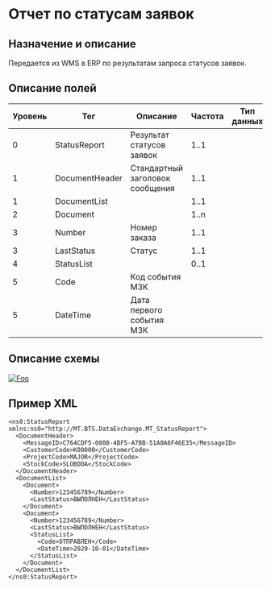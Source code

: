 # Отчет по статусам заявок

## Назначение и описание
Передается из WMS в ERP по результатам запроса статусов заявок.

## Описание полей
| Уровень | Тег            | Описание                        | Частота | Тип данных | Размер поля | Комментарий               
| ------- | -------------- | ------------------------------- | ------- | ---------- | ----------- | ------------------------- 
| 0       | StatusReport   | Результат статусов заявок       | 1..1    |            |             |                           
| 1       | DocumentHeader | Стандартный заголовок сообщения | 1..1    |            |             | Общая структура сообщения 
| 1       | DocumentList   |                             | 1..1        |            |             |
| 2       | Document       |                           | 1..n          |            |             |
| 3       | Number         | Номер заказа                    | 1..1    |            |             |                           
| 3       | LastStatus     | Статус                          | 1..1    |            |             |                           
| 4       | StatusList     |                                 | 0..1    |            |             |                           
| 5       | Code           | Код события МЗК                 |         |            |             |
| 5       | DateTime       | Дата первого события МЗК        |         |            |

## Описание схемы
<a href="/XSD/MT_StatusReport.xsd" rel="XSD">![Foo](https://user-images.githubusercontent.com/22858622/134012526-73d1b128-a2cd-4d14-8a13-10f81a57c04f.png)</a>

## Пример XML
```
<ns0:StatusReport xmlns:ns0="http://MT.BTS.DataExchange.MT_StatusReport">
  <DocumentHeader>
    <MessageID>C764CDF5-0808-4BF5-A7BB-51A0A6F46E35</MessageID>
    <CustomerCode>К00000</CustomerCode>
    <ProjectCode>MAJOR</ProjectCode>
    <StockCode>SLOBODA</StockCode>
  </DocumentHeader>
  <DocumentList>
    <Document>
      <Number>123456789</Number>
      <LastStatus>ВЫПОЛНЕН</LastStatus>
    </Document>
    <Document>
      <Number>123456789</Number>
      <LastStatus>ВЫПОЛНЕН</LastStatus>
      <StatusList>
        <Code>ОТПРАВЛЕН</Code>
        <DateTime>2020-10-01</DateTime>
      </StatusList>
    </Document>
  </DocumentList>
</ns0:StatusReport>
```
